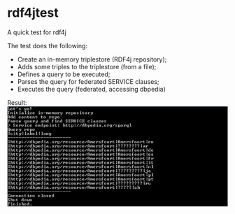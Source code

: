 # rdf4jtest
A quick test for rdf4j

The test does the following:

- Create an in-memory triplestore (RDF4j repository);
- Adds some triples to the triplestore (from a file);
- Defines a query to be executed;
- Parses the query for federated SERVICE clauses;
- Executes the query (federated, accessing dbpedia)

Result:
![](result.png)
